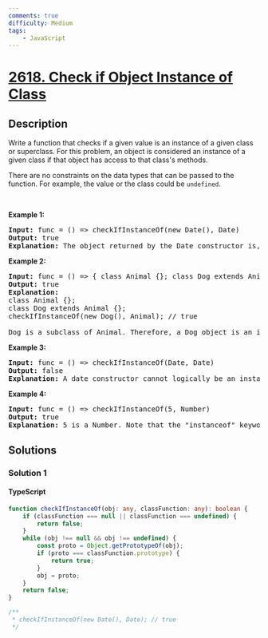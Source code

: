```yaml
---
comments: true
difficulty: Medium
tags:
    - JavaScript
---
```


<!-- problem:start -->

# [2618. Check if Object Instance of Class](https://leetcode.com/problems/check-if-object-instance-of-class)

## Description

<!-- description:start -->

<p>Write a function that checks if a given value&nbsp;is an instance of a given class or superclass. For this problem, an object is considered an instance of a given class if that object has access to that class&#39;s methods.</p>

<p>There are&nbsp;no constraints on the data types that can be passed to the function. For example, the value or the class could be&nbsp;<code>undefined</code>.</p>

<p>&nbsp;</p>
<p><strong class="example">Example 1:</strong></p>

<pre>
<strong>Input:</strong> func = () =&gt; checkIfInstanceOf(new Date(), Date)
<strong>Output:</strong> true
<strong>Explanation: </strong>The object returned by the Date constructor is, by definition, an instance of Date.
</pre>

<p><strong class="example">Example 2:</strong></p>

<pre>
<strong>Input:</strong> func = () =&gt; { class Animal {}; class Dog extends Animal {}; return checkIfInstanceOf(new Dog(), Animal); }
<strong>Output:</strong> true
<strong>Explanation:</strong>
class Animal {};
class Dog extends Animal {};
checkIfInstanceOf(new Dog(), Animal); // true

Dog is a subclass of Animal. Therefore, a Dog object is an instance of both Dog and Animal.</pre>

<p><strong class="example">Example 3:</strong></p>

<pre>
<strong>Input:</strong> func = () =&gt; checkIfInstanceOf(Date, Date)
<strong>Output:</strong> false
<strong>Explanation: </strong>A date constructor cannot logically be an instance of itself.
</pre>

<p><strong class="example">Example 4:</strong></p>

<pre>
<strong>Input:</strong> func = () =&gt; checkIfInstanceOf(5, Number)
<strong>Output:</strong> true
<strong>Explanation: </strong>5 is a Number. Note that the &quot;instanceof&quot; keyword would return false. However, it is still considered an instance of Number because it accesses the Number methods. For example &quot;toFixed()&quot;.
</pre>

<!-- description:end -->

## Solutions

<!-- solution:start -->

### Solution 1

<!-- tabs:start -->

#### TypeScript

```ts
function checkIfInstanceOf(obj: any, classFunction: any): boolean {
    if (classFunction === null || classFunction === undefined) {
        return false;
    }
    while (obj !== null && obj !== undefined) {
        const proto = Object.getPrototypeOf(obj);
        if (proto === classFunction.prototype) {
            return true;
        }
        obj = proto;
    }
    return false;
}

/**
 * checkIfInstanceOf(new Date(), Date); // true
 */
```

<!-- tabs:end -->

<!-- solution:end -->

<!-- problem:end -->
